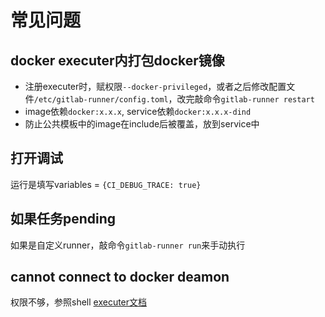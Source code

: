# 常见问题

## docker executer内打包docker镜像
- 注册executer时，赋权限`--docker-privileged`，或者之后修改配置文件`/etc/gitlab-runner/config.toml`，改完敲命令`gitlab-runner restart`
- image依赖`docker:x.x.x`, service依赖`docker:x.x.x-dind`
- 防止公共模板中的image在include后被覆盖，放到service中

## 打开调试
运行是填写variables = `{CI_DEBUG_TRACE: true}`

## 如果任务pending
如果是自定义runner，敲命令`gitlab-runner run`来手动执行

## cannot connect to docker deamon
权限不够，参照shell [executer文档](https://docs.gitlab.com/runner/executors/shell.html)
